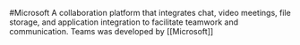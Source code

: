 #Microsoft 
A collaboration platform that integrates chat, video meetings, file storage, and application integration to facilitate teamwork and communication. Teams was developed by [[Microsoft]]